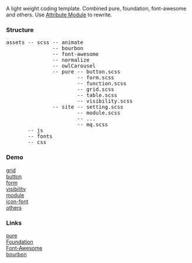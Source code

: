 A light weight coding template.
Combined pure, foundation, font-awesome and others.
Use <a href="http://glenmaddern.com/articles/introducing-am-css">Attribute Module</a> to rewrite.
<h3>Structure</h3>
<pre>
assets -- scss -- animate
               -- bourbon
               -- font-awesome
               -- normalize
               -- owlCarousel
               -- pure -- button.scss
                       -- form.scss
                       -- function.scss
                       -- grid.scss
                       -- table.scss
                       -- visibility.scss
               -- site -- setting.scss
                       -- module.scss
                       -- ...
                       -- mq.scss
       -- js
       -- fonts
       -- css
</pre>
<h3>Demo</h3>
<a target="_blank" href="http://designdev.christianpost.com/learn/new/tests/grid.php">grid</a> <br>
<a target="_blank" href="http://designdev.christianpost.com/learn/new/tests/button.php">button</a> <br>
<a target="_blank" href="http://designdev.christianpost.com/learn/new/tests/form.php">form</a> <br>
<a target="_blank" href="http://designdev.christianpost.com/learn/new/tests/visibility.php">visibility</a> <br>
<a target="_blank" href="http://designdev.christianpost.com/learn/new/tests/module.php">module</a> <br>
<a target="_blank" href="http://designdev.christianpost.com/learn/new/tests/icon-font.php">icon-font</a> <br>
<a target="_blank" href="http://designdev.christianpost.com/learn/new/tests/module.php">others</a>

<h3>Links</h3>
<a target="_blank" href="http://purecss.io/">pure</a> <br>
<a target="_blank" href="http://foundation.zurb.com/docs/">Foundation</a> <br>
<a target="_blank" href="http://fortawesome.github.io/Font-Awesome/icons/">Font-Awesome</a> <br>
<a target="_blank" href="http://bourbon.io/docs/">bourbon</a> <br>
